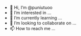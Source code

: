 - 👋 Hi, I’m @puniutuoo
- 👀 I’m interested in ...
- 🌱 I’m currently learning ...
- 💞️ I’m looking to collaborate on ...
- 📫 How to reach me ...

<!---
puniutuoo/puniutuoo is a ✨ special ✨ repository because its `README.md` (this file) appears on your GitHub profile.
You can click the Preview link to take a look at your changes.
--->
